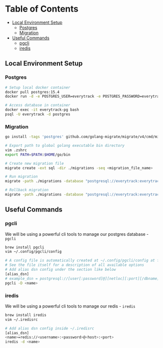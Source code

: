 # Table of Contents

- [Local Environment Setup](#local-environment-setup)
  - [Postgres](#postgres)
  - [Migration](#migration)
- [Useful Commands](#useful-commands)
  - [pgcli](#pgcli)
  - [iredis](#iredis)

## Local Environment Setup

### Postgres

```bash
# Setup local docker container
docker pull postgres:15.4
docker run -d -e POSTGRES_USER=everytrack -e POSTGRES_PASSWORD=everytrack -p 5432:5432 -v /var/lib/postgresql/data/everytrack:/var/lib/postgresql/data --name everytrack-pg postgres:15.4

# Access database in container
docker exec -it everytrack-pg bash
psql -U everytrack -d postgres
```

### Migration

```bash
go install -tags 'postgres' github.com/golang-migrate/migrate/v4/cmd/migrate@latest

# Export path to global golang executable bin directory
vim .zshrc
export PATH=$PATH:$HOME/go/bin

# Create new migration file
migrate create -ext sql -dir ./migrations -seq <migration_file_name>

# Run migration
migrate -path ./migrations -database "postgresql://everytrack:everytrack@127.0.0.1:5432/everytrack?sslmode=disable" up

# Rollback migration
migrate -path ./migrations -database "postgresql://everytrack:everytrack@127.0.0.1:5432/everytrack?sslmode=disable" down -all
```

## Useful Commands

### pgcli

We will be using a powerful cli tools to manage our postgres database - `pgcli`

```bash
brew install pgcli
vim ~/.config/pgcli/config

# A config file is automatically created at ~/.config/pgcli/config at first launch
# See the file itself for a description of all available options
# Add alias dsn config under the section like below
[alias_dsn]
# example_dsn = postgresql://[user[:password]@][netloc][:port][/dbname]
pgcli -D <name>
```

### iredis

We will be using a powerful cli tools to manage our redis - `iredis`

```bash
brew install iredis
vim ~/.iredisrc

# Add alias dsn config inside ~/.iredisrc
[alias_dsn]
<name>=redis://<username>:<password>@<host>:<port>
iredis -d <name>
```
